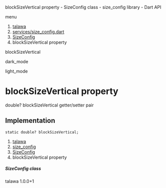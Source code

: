 




blockSizeVertical property - SizeConfig class - size\_config library - Dart API







menu

1. [talawa](../../index.html)
2. [services/size\_config.dart](../../services_size_config/services_size_config-library.html)
3. [SizeConfig](../../services_size_config/SizeConfig-class.html)
4. blockSizeVertical property

blockSizeVertical


dark\_mode

light\_mode




# blockSizeVertical property


double?
blockSizeVertical
getter/setter pair

## Implementation

```
static double? blockSizeVertical;
```

 


1. [talawa](../../index.html)
2. [size\_config](../../services_size_config/services_size_config-library.html)
3. [SizeConfig](../../services_size_config/SizeConfig-class.html)
4. blockSizeVertical property

##### SizeConfig class





talawa
1.0.0+1






